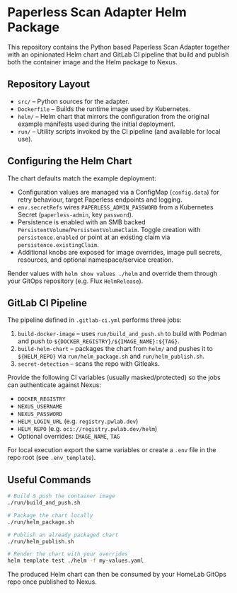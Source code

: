 # Paperless Scan Adapter Helm Package

This repository contains the Python based Paperless Scan Adapter together with an opinionated Helm chart and GitLab CI pipeline that build and publish both the container image and the Helm package to Nexus.

## Repository Layout

- `src/` – Python sources for the adapter.
- `Dockerfile` – Builds the runtime image used by Kubernetes.
- `helm/` – Helm chart that mirrors the configuration from the original example manifests used during the initial deployment.
- `run/` – Utility scripts invoked by the CI pipeline (and available for local use).

## Configuring the Helm Chart

The chart defaults match the example deployment:

- Configuration values are managed via a ConfigMap (`config.data`) for retry behaviour, target Paperless endpoints and logging.
- `env.secretRefs` wires `PAPERLESS_ADMIN_PASSWORD` from a Kubernetes Secret (`paperless-admin`, key `password`).
- Persistence is enabled with an SMB backed `PersistentVolume`/`PersistentVolumeClaim`. Toggle creation with `persistence.enabled` or point at an existing claim via `persistence.existingClaim`.
- Additional knobs are exposed for image overrides, image pull secrets, resources, and optional namespace/service creation.

Render values with `helm show values ./helm` and override them through your GitOps repository (e.g. Flux `HelmRelease`).

## GitLab CI Pipeline

The pipeline defined in `.gitlab-ci.yml` performs three jobs:

1. `build-docker-image` – uses `run/build_and_push.sh` to build with Podman and push to `${DOCKER_REGISTRY}/${IMAGE_NAME}:${TAG}`.
2. `build-helm-chart` – packages the chart from `helm/` and pushes it to `${HELM_REPO}` via `run/helm_package.sh` and `run/helm_publish.sh`.
3. `secret-detection` – scans the repo with Gitleaks.

Provide the following CI variables (usually masked/protected) so the jobs can authenticate against Nexus:

- `DOCKER_REGISTRY`
- `NEXUS_USERNAME`
- `NEXUS_PASSWORD`
- `HELM_LOGIN_URL` (e.g. `registry.pwlab.dev`)
- `HELM_REPO` (e.g. `oci://registry.pwlab.dev/helm`)
- Optional overrides: `IMAGE_NAME`, `TAG`

For local execution export the same variables or create a `.env` file in the repo root (see `.env_template`).

## Useful Commands

```bash
# Build & push the container image
./run/build_and_push.sh

# Package the chart locally
./run/helm_package.sh

# Publish an already packaged chart
./run/helm_publish.sh

# Render the chart with your overrides
helm template test ./helm -f my-values.yaml
```

The produced Helm chart can then be consumed by your HomeLab GitOps repo once published to Nexus.
